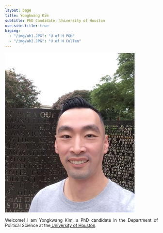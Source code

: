 ```yaml
---
layout: page
title: Yongkwang Kim
subtitle: PhD Candidate, University of Houston
use-site-title: true
bigimg:
  - "/img/uh1.JPG": "U of H PGH"
  - "/img/uh2.JPG": "U of H Cullen"
---
```


<img src="/img/kp2.JPG" class="wrap align-right" alt="K Profile">
<p align="justify">Welcome! I am Yongkwang Kim, a PhD candidate in the Department of Political Science at the<a href="https://www.uh.edu/class/political-science/" target="_blank"> University of Houston</a>. 

